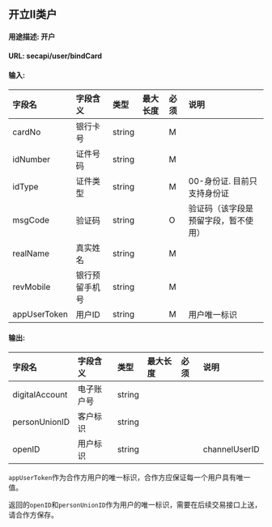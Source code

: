 ## 开立II类户
#### 用途描述: 开户
#### URL:  secapi/user/bindCard
#### 输入:
| 字段名          | 字段含义    | 类型     | 最大长度 | 必须   | 说明                 |
| :----------- | :------ | :----- | :--- | :--- | :----------------- |
| cardNo       | 银行卡号    | string |      | M    |                    |
| idNumber     | 证件号码    | string |      | M    |                    |
| idType       | 证件类型    | string |      | M    | 00-身份证. 目前只支持身份证   |
| msgCode      | 验证码     | string |      | O    | 验证码（该字段是预留字段，暂不使用） |
| realName     | 真实姓名    | string |      | M    |                    |
| revMobile    | 银行预留手机号 | string |      | M    |                    |
| appUserToken | 用户ID    | string |      | M    | 用户唯一标识             |
#### 输出:
| 字段名            | 字段含义  | 类型     | 最大长度 | 必须   | 说明            |
| :------------- | :---- | :----- | :--- | :--- | :------------ |
| digitalAccount | 电子账户号 | string |      |      |               |
| personUnionID  | 客户标识  | string |      |      |               |
| openID         | 用户标识  | string |      |      | channelUserID |


`appUserToken`作为合作方用户的唯一标识，合作方应保证每一个用户具有唯一值。

返回的`openID`和`personUnionID`作为用户的唯一标识，需要在后续交易接口上送，请合作方保存。